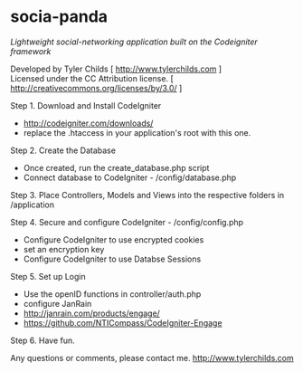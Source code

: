 socia-panda
================================

*Lightweight social-networking application built on the Codeigniter framework*

Developed by Tyler Childs [ http://www.tylerchilds.com ]  
Licensed under the CC Attribution license. [ http://creativecommons.org/licenses/by/3.0/ ]

Step 1. Download and Install CodeIgniter

* http://codeigniter.com/downloads/
* replace the .htaccess in your application's root with this one.

Step 2. Create the Database

* Once created, run the create_database.php script
* Connect database to CodeIgniter - /config/database.php

Step 3. Place Controllers, Models and Views into the respective folders in /application

Step 4. Secure and configure CodeIgniter - /config/config.php

* Configure CodeIgniter to use encrypted cookies
* set an encryption key
* Configure CodeIgniter to use Databse Sessions

Step 5. Set up Login

* Use the openID functions in controller/auth.php
* configure JanRain
* http://janrain.com/products/engage/
* https://github.com/NTICompass/CodeIgniter-Engage

Step 6. Have fun.

Any questions or comments, please contact me. http://www.tylerchilds.com